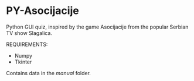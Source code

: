 # PY-Asocijacije
Python GUI quiz, inspired by the game Asocijacije from the popular Serbian TV show Slagalica.

REQUIREMENTS:
* Numpy
* Tkinter

Contains data in the *manual* folder.
